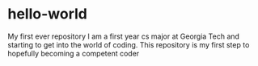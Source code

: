 # hello-world
My first ever repository
I am a first year cs major at Georgia Tech and starting to get into the world of coding. This repository is my first step to hopefully becoming a competent coder
